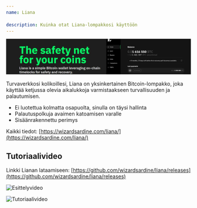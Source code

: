 ```yaml
---
name: Liana

description: Kuinka otat Liana-lompakkosi käyttöön
---
```


![kansi](assets/cover.webp)

Turvaverkkosi kolikoillesi, Liana on yksinkertainen Bitcoin-lompakko, joka käyttää ketjussa olevia aikalukkoja varmistaakseen turvallisuuden ja palautumisen.

- Ei luotettua kolmatta osapuolta, sinulla on täysi hallinta
- Palautuspolkuja avaimen katoamisen varalle
- Sisäänrakennettu perimys

Kaikki tiedot: [https://wizardsardine.com/liana/](https://wizardsardine.com/liana/)

## Tutoriaalivideo

Linkki Lianan lataamiseen: [https://github.com/wizardsardine/liana/releases](https://github.com/wizardsardine/liana/releases)

![Esittelyvideo](https://youtu.be/siuLmQo1lM8)

![Tutoriaalivideo](https://youtu.be/JrG4WMVPZDQ)